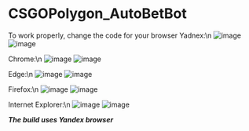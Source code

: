 # CSGOPolygon_AutoBetBot
To work properly, change the code for your browser
Yadnex:\n
![image](https://user-images.githubusercontent.com/75137275/153713779-66824ab9-1659-483c-9a69-50cae25270c1.png)
![image](https://user-images.githubusercontent.com/75137275/153713782-8ee0769a-e273-4377-8e3d-ffb0375bf56f.png)

Chrome:\n
![image](https://user-images.githubusercontent.com/75137275/153713789-74fb6e82-85cb-4b16-b476-a572dc22c2f8.png)
![image](https://user-images.githubusercontent.com/75137275/153713792-3fd56b11-6b05-4e59-8480-658d12d72765.png)

Edge:\n
![image](https://user-images.githubusercontent.com/75137275/153713802-3544aab0-656b-4ca0-8410-4203fbb6171a.png)
![image](https://user-images.githubusercontent.com/75137275/153713805-a7fb2aea-a161-413d-b3e2-2069aa65fe6f.png)

Firefox:\n
![image](https://user-images.githubusercontent.com/75137275/153713818-dc583981-8a1c-48d0-849b-f1ecef5b5fea.png)
![image](https://user-images.githubusercontent.com/75137275/153713821-2589a73e-6dcc-4d29-9ee5-82267dc2d98b.png)

Internet Explorer:\n
![image](https://user-images.githubusercontent.com/75137275/153713832-d4fc3b05-68fe-4906-b545-564804df36bf.png)
![image](https://user-images.githubusercontent.com/75137275/153713834-41bb327e-c6eb-4cb9-a76c-4db8c2b6c758.png)

__*The build uses Yandex browser*__
